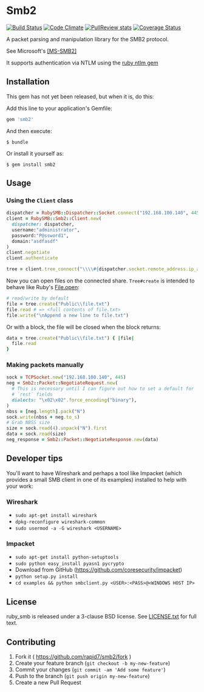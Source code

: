 # Smb2

[![Build Status](https://travis-ci.org/rapid7/ruby_smb.svg?branch=master)](https://travis-ci.org/rapid7/ruby_smb)
[![Code Climate](https://codeclimate.com/github/rapid7/ruby_smb.png)](https://codeclimate.com/github/rapid7/ruby_smb)
[![PullReview stats](https://www.pullreview.com/github/rapid7/ruby_smb/badges/master.svg)](https://www.pullreview.com/github/rapid7/ruby_smb/reviews/master)
[![Coverage Status](https://coveralls.io/repos/rapid7/ruby_smb/badge.svg?branch=master&service=github)](https://coveralls.io/github/rapid7/ruby_smb?branch=master)

A packet parsing and manipulation library for the SMB2 protocol.

See Microsoft's [[MS-SMB2]](http://msdn.microsoft.com/en-us/library/cc246482.aspx)

It supports authentication via NTLM using the [ruby ntlm gem](https://rubygems.org/gems/rubyntlm)

## Installation

This gem has not yet been released, but when it is, do this:

Add this line to your application's Gemfile:

```ruby
gem 'smb2'
```

And then execute:

    $ bundle

Or install it yourself as:

    $ gem install smb2

## Usage

### Using the `Client` class

```ruby
dispatcher = RubySMB::Dispatcher::Socket.connect("192.168.100.140", 445)
client = RubySMB::Smb2::Client.new(
  dispatcher: dispatcher,
  username:"administrator",
  password:"P@ssword1",
  domain:"asdfasdf"
)
client.negotiate
client.authenticate

tree = client.tree_connect("\\\\#{dispatcher.socket.remote_address.ip_address}\\Users")
```

Now you can open files on the connected share. `Tree#create` is intended
to behave like Ruby's
[File.open](http://ruby-doc.org/core-2.2.0/File.html#method-c-open):
```ruby
# read/write by default
file = tree.create("Public\\file.txt")
file.read # => <full contents of file.txt>
file.write("\nAppend a new line to file.txt")
```

Or with a block, the file will be closed when the block returns:
```ruby
data = tree.create("Public\\file.txt") { |file|
  file.read
}
```

### Making packets manually

```ruby
sock = TCPSocket.new("192.168.100.140", 445)
neg = Smb2::Packet::NegotiateRequest.new(
  # This is necessary until I can figure out how to set a default for
  # `rest` fields
  dialects: "\x02\x02".force_encoding("binary"),
)
nbss = [neg.length].pack("N")
sock.write(nbss + neg.to_s)
# Grab NBSS size
size = sock.read(4).unpack("N").first
data = sock.read(size)
neg_response = Smb2::Packet::NegotiateResponse.new(data)

```

## Developer tips
You'll want to have Wireshark and perhaps a tool like Impacket (which provides a small SMB client in one of its examples) installed to help with your work:

### Wireshark
- `sudo apt-get install wireshark`
- `dpkg-reconfigure wireshark-common`
- `sudo usermod -a -G wireshark <USERNAME>`

### Impacket
- `sudo apt-get install python-setuptools`
- `sudo python easy_install pyasn1 pycrypto`
- Download from GitHub (https://github.com/coresecurity/impacket)
- `python setup.py install`
- `cd examples && python smbclient.py <USER>:<PASS>@<WINDOWS HOST IP>`



## License

ruby_smb is released under a 3-clause BSD license. See [LICENSE.txt](LICENSE.txt) for full text.


## Contributing

1. Fork it ( https://github.com/rapid7/smb2/fork )
2. Create your feature branch (`git checkout -b my-new-feature`)
3. Commit your changes (`git commit -am 'Add some feature'`)
4. Push to the branch (`git push origin my-new-feature`)
5. Create a new Pull Request
